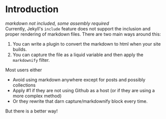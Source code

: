 # Introduction
_markdown not included, some assembly required_<br>
Currently, Jekyll's `include` feature does not support the inclusion and proper rendering of markdown files. There are two main ways around this:

1. You can write a plugin to convert the markdown to html when your site builds.
2. You can capture the file as a liquid variable and then apply the `markdownify` filter.

Most users either 
- Avoid using markdown anywhere except for posts and possibly collections
- Apply #1 if they are not using Github as a host (or if they are using a more complex method)
- Or they rewrite that darn capture/markdownify block every time.

But there is a better way!
